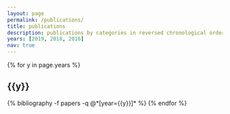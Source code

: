 ```yaml
---
layout: page
permalink: /publications/
title: publications
description: publications by categories in reversed chronological order.
years: [2019, 2018, 2016]
nav: true
---
```


<div class="publications">

{% for y in page.years %}
  <h2 class="year">{{y}}</h2>
  {% bibliography -f papers -q @*[year={{y}}]* %}
{% endfor %}

</div>
